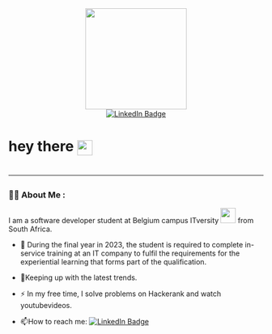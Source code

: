 <div id="header" align="center">
  <img src="https://media.giphy.com/media/gjrYDwbjnK8x36xZIO/giphy.gif" width="200"/>
</div>

<div id="badges" align="center">

  
  <a href="https://www.linkedin.com/in/odirile-dire-20144a239/">
    <img src="https://img.shields.io/badge/LinkedIn-blue?style=for-the-badge&logo=linkedin&logoColor=white" alt="LinkedIn Badge"/>
  </a>
  </div>
  
<h1>
  hey there
  <img src="https://media.giphy.com/media/hvRJCLFzcasrR4ia7z/giphy.gif" width="30px" align="center"/>
<h1>
  
  ---

### :man_technologist: About Me :
  
  I am a software developer student at Belgium campus ITversity <img src="https://media.giphy.com/media/WUlplcMpOCEmTGBtBW/giphy.gif" width="30"> from South Africa.
  - :telescope: During the final year in 2023, the student is required to complete in-service training 
at an IT company to fulfil the requirements for the experiential learning that forms
part of the qualification.

- :seedling:Keeping up with the latest trends.

- :zap: In my free time, I solve problems on Hackerank and watch youtubevideos.

- :mailbox:How to reach me: <a href="https://www.linkedin.com/in/odirile-dire-20144a239/">
    <img src="https://img.shields.io/badge/LinkedIn-blue?style=for-the-badge&logo=linkedin&logoColor=white" alt="LinkedIn Badge"/>
  </a>

